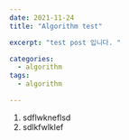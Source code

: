 ```yaml
---
date: 2021-11-24
title: "Algorithm test"

excerpt: "test post 입니다. "

categories: 
  - algorithm
tags: 
  - algorithm

---
```


1. sdflwkneflsd
2. sdlkfwlklef